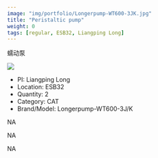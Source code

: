 ```yaml
---
image: "img/portfolio/Longerpump-WT600-3JK.jpg"
title: "Peristaltic pump"
weight: 0
tags: [regular, ESB32, Liangping Long]
---
```


蠕动泵

<!--more-->

![]("../../img/portfolio/Longerpump-WT600-3JK.jpg")

- PI: Liangping Long
- Location: ESB32
- Quantity: 2
- Category: CAT
- Brand/Model: Longerpump-WT600-3J/K

NA

NA

NA
